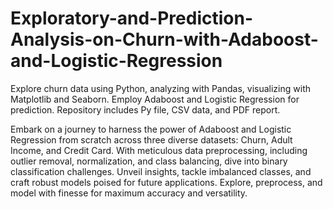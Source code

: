 # Exploratory-and-Prediction-Analysis-on-Churn-with-Adaboost-and-Logistic-Regression
Explore churn data using Python, analyzing with Pandas, visualizing with Matplotlib and Seaborn. Employ Adaboost and Logistic Regression for prediction. Repository includes Py file, CSV data, and PDF report.

Embark on a journey to harness the power of Adaboost and Logistic Regression from scratch across three diverse datasets: Churn, Adult Income, and Credit Card. With meticulous data preprocessing, including outlier removal, normalization, and class balancing, dive into binary classification challenges. Unveil insights, tackle imbalanced classes, and craft robust models poised for future applications. Explore, preprocess, and model with finesse for maximum accuracy and versatility.
